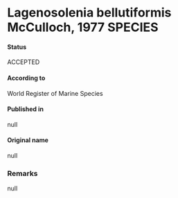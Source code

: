 Lagenosolenia bellutiformis McCulloch, 1977 SPECIES
=======

#### Status
ACCEPTED

#### According to
World Register of Marine Species

#### Published in
null

#### Original name
null

### Remarks
null